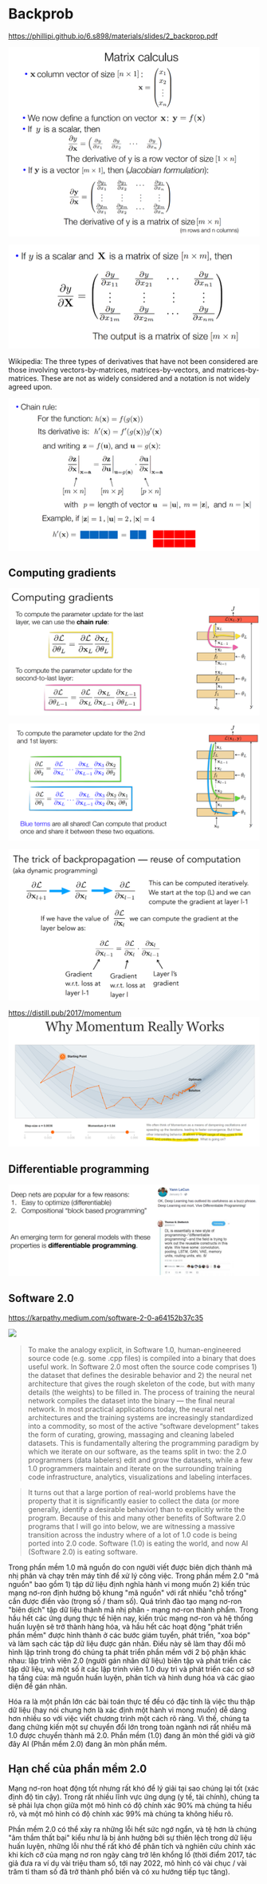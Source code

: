 # Backprob
https://phillipi.github.io/6.s898/materials/slides/2_backprop.pdf

![](files/lec02-00.png)

![](files/lec02-01.png)

Wikipedia: The three types of derivatives that have not been considered are those involving vectors-by-matrices, matrices-by-vectors,
and matrices-by-matrices. These are not as widely considered and a notation is not widely agreed upon.

![](files/lec02-02.png)

## Computing gradients
![](files/lec02-03.png)

![](files/lec02-04.png)

![](files/lec02-05.png)

https://distill.pub/2017/momentum
![](files/lec02-06.png)

## Differentiable programming
![](files/lec02-07.png)

## Software 2.0
https://karpathy.medium.com/software-2-0-a64152b37c35

![](https://miro.medium.com/max/1400/1*5NG3U8MsaTqmQpjkr_-UOw.webp)

> To make the analogy explicit, in Software 1.0, human-engineered source code (e.g. some .cpp files) is compiled into a binary that does useful work. In Software 2.0 most often the source code comprises 1) the dataset that defines the desirable behavior and 2) the neural net architecture that gives the rough skeleton of the code, but with many details (the weights) to be filled in. The process of training the neural network compiles the dataset into the binary — the final neural network. In most practical applications today, the neural net architectures and the training systems are increasingly standardized into a commodity, so most of the active “software development” takes the form of curating, growing, massaging and cleaning labeled datasets. This is fundamentally altering the programming paradigm by which we iterate on our software, as the teams split in two: the 2.0 programmers (data labelers) edit and grow the datasets, while a few 1.0 programmers maintain and iterate on the surrounding training code infrastructure, analytics, visualizations and labeling interfaces.

> It turns out that a large portion of real-world problems have the property that it is significantly easier to collect the data (or more generally, identify a desirable behavior) than to explicitly write the program. Because of this and many other benefits of Software 2.0 programs that I will go into below, we are witnessing a massive transition across the industry where of a lot of 1.0 code is being ported into 2.0 code. Software (1.0) is eating the world, and now AI (Software 2.0) is eating software.

Trong phần mềm 1.0 mã nguồn do con người viết được biên dịch thành mã nhị phân và chạy trên máy tính để xử lý công việc. Trong phần mềm 2.0 "mã nguồn" bao gồm 1) tập dữ liệu định nghĩa hành vi mong muốn 2) kiến trúc mạng nơ-ron định hướng bộ khung "mã nguồn" với rất nhiều "chỗ trống" cần được điền vào (trọng số / tham số). Quá trình đào tạo mạng nơ-ron "biên dịch" tập dữ liệu thành mã nhị phân - mạng nơ-ron thành phẩm. Trong hầu hết các ứng dụng thực tế hiện nay, kiến trúc mạng nơ-ron và hệ thống huấn luyện sẽ trở thành hàng hóa, và hầu hết các hoạt động "phát triển phần mềm" được hình thành ở các bước giám tuyển, phát triển, "xoa bóp" và làm sạch các tập dữ liệu được gán nhãn. Điều này sẽ làm thay đổi mô hình lập trình trong đó chúng ta phát triển phần mềm với 2 bộ phận khác nhau: lập trình viên 2.0 (người gán nhãn dữ liệu) biên tập và phát triển các tập dữ liệu, và một số ít các lập trình viên 1.0 duy trì và phát triển các cơ sở hạ tầng của: mã nguồn huấn luyện, phân tích và hình dung hóa và các giao diện để gán nhãn.

Hóa ra là một phần lớn các bài toán thực tế đều có đặc tính là việc thu thập dữ liệu (hay nói chung hơn là xác định một hành vi mong muốn) dễ dàng hơn nhiều so với việc viết chương trình một cách rõ ràng. Vì thế, chúng ta đang chứng kiến một sự chuyển đổi lớn trong toàn ngành nơi rất nhiều mã 1.0 được chuyển thành mã 2.0. Phần mềm (1.0) đang ăn mòn thế giới và giờ đây AI (Phần mềm 2.0) đang ăn mòn phần mềm.

## Hạn chế của phần mềm 2.0
Mạng nơ-ron hoạt động tốt nhưng rất khó để lý giải tại sao chúng lại tốt (xác định độ tin cậy). Trong rất nhiều lĩnh vực ứng dụng (y tế, tài chính), chúng ta sẽ phải lựa chọn giữa một mô hình có độ chính xác 90% mà chúng ta hiểu rõ, và một mô hình có độ chính xác 99% mà chúng ta không hiểu rõ.

Phần mềm 2.0 có thể xảy ra những lỗi hết sức ngớ ngẩn, và tệ hơn là chúng "âm thầm thất bại" kiểu như là bị ảnh hưởng bởi sự thiên lệch trong dữ liệu huấn luyện, những lỗi như thế rất khó để phân tích và nghiên cứu chính xác khi kích cỡ của mạng nơ ron ngày càng trở lên khổng lồ (thời điểm 2017, tác giả đưa ra ví dụ vài triệu tham số, tới nay 2022, mô hình có vài chục / vài trăm tỉ tham số đã trở thành phổ biến và có xu hướng tiếp tục tăng).